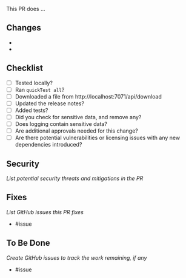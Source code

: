 This PR does ...

## Changes
-
- 

## Checklist
- [ ] Tested locally?
- [ ] Ran `quickTest all`?
- [ ] Downloaded a file from http://localhost:7071/api/download
- [ ] Updated the release notes? 
- [ ] Added tests?
- [ ] Did you check for sensitive data, and remove any? 
- [ ] Does logging contain sensitive data?  
- [ ] Are additional approvals needed for this change?
- [ ] Are there potential vulnerabilities or licensing issues with any new dependencies introduced?

## Security
*List potential security threats and mitigations in the PR*

## Fixes
*List GitHub issues this PR fixes*
- #issue

## To Be Done
*Create GitHub issues to track the work remaining, if any*
- #issue 

